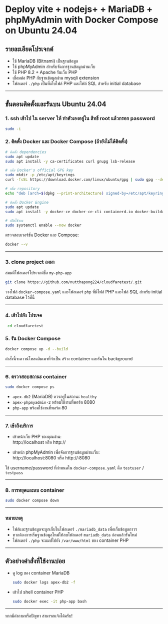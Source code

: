 
# Deploy vite + nodejs+ + MariaDB + phpMyAdmin with Docker Compose on Ubuntu 24.04

## รายละเอียดโปรเจกต์
- ใช้ MariaDB (Bitnami) เป็นฐานข้อมูล  
- ใช้ phpMyAdmin สำหรับจัดการฐานข้อมูลผ่านเว็บ  
- ใช้ PHP 8.2 + Apache รันเว็บ PHP  
- เชื่อมต่อ PHP กับฐานข้อมูลผ่าน mysqli extension  
- โฟลเดอร์ `./php` เป็นที่เก็บไฟล์ PHP และไฟล์ SQL สำหรับ initial database

---

## ขั้นตอนติดตั้งและรันบน Ubuntu 24.04
### 1. ssh เข้าไป ใน server ให้ ทำตัวเองอยู่ใน สิทธิ์ root แล้วกรอก password
```bash
sudo -i
```
### 2. ติดตั้ง Docker และ Docker Compose (ถ้ายังไม่ได้ติดตั้ง)

```bash
# ติดตั้ง dependencies
sudo apt update
sudo apt install -y ca-certificates curl gnupg lsb-release

# เพิ่ม Docker's official GPG key
sudo mkdir -p /etc/apt/keyrings
curl -fsSL https://download.docker.com/linux/ubuntu/gpg | sudo gpg --dearmor -o /etc/apt/keyrings/docker.gpg

# เพิ่ม repository
echo "deb [arch=$(dpkg --print-architecture) signed-by=/etc/apt/keyrings/docker.gpg] https://download.docker.com/linux/ubuntu $(lsb_release -cs) stable" | sudo tee /etc/apt/sources.list.d/docker.list > /dev/null

# ติดตั้ง Docker Engine
sudo apt update
sudo apt install -y docker-ce docker-ce-cli containerd.io docker-buildx-plugin docker-compose-plugin

# เปิดใช้งาน
sudo systemctl enable --now docker

```

ตรวจสอบเวอร์ชัน Docker และ Compose:

```bash
docker --v

```

---

### 3. clone project ลงมา 

สมมติโฟลเดอร์โปรเจกต์ชื่อ `my-php-app`

```bash
git clone https://github.com/nutthapong224/cloudfaretest/.git
```

วางไฟล์ `docker-compose.yaml` และโฟลเดอร์ `php` ที่มีไฟล์ PHP และไฟล์ SQL สำหรับ initial database ไว้ที่นี่

---
### 4. เข้าไปยัง โปรเจค 
```bash
 cd cloudfaretest
```

### 5. รัน Docker Compose

```bash
docker compose up -d --build
```

คำสั่งนี้จะดาวน์โหลดอิมเมจที่จำเป็น สร้าง container และรันใน background

---

### 6. ตรวจสอบสถานะ container

```bash
sudo docker compose ps
```

- `apex-db2` (MariaDB) ควรอยู่ในสถานะ `healthy`  
- `apex-phpmyadmin-2` พร้อมใช้งานที่พอร์ต 8080  
- `php-app` พร้อมใช้งานที่พอร์ต 80

---

### 7. เข้าถึงบริการ

- เข้าหน้าเว็บ PHP ของคุณผ่าน:  
  http://localhost หรือ http://<your-server-ip>  

- เข้าหน้า phpMyAdmin เพื่อจัดการฐานข้อมูลผ่านเว็บ:  
  http://localhost:8080 หรือ http://<your-server-ip>:8080  

ใช้ username/password ที่กำหนดใน `docker-compose.yaml` คือ `testuser` / `testpass`

---

### 8. การหยุดและลบ container

```bash
sudo docker compose down
```

---

### หมายเหตุ

- ไฟล์และฐานข้อมูลจะถูกเก็บในโฟลเดอร์ `./mariadb_data` เพื่อเก็บข้อมูลถาวร  
- หากต้องการเริ่มฐานข้อมูลใหม่ให้ลบโฟลเดอร์ `mariadb_data` ก่อนแล้วรันใหม่  
- โฟลเดอร์ `./php` จะแมปไปยัง `/var/www/html` ของ container PHP  

---

## ตัวอย่างคำสั่งที่ใช้งานบ่อย

- ดู log ของ container MariaDB

  ```bash
  sudo docker logs apex-db2 -f
  ```

- เข้าไป shell container PHP

  ```bash
  sudo docker exec -it php-app bash
  ```

---

หากมีคำถามหรือปัญหา สามารถแจ้งได้ครับ!

